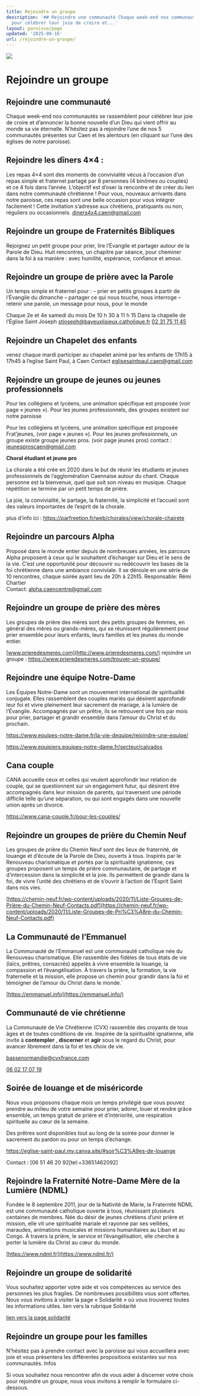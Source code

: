 ```yaml
---
title: Rejoindre un groupe
description: '## Rejoindre une communauté Chaque week-end nos communautés se rassemblent
  pour célébrer leur joie de croire et...'
layout: paroisse/page
updated: '2025-09-16'
url: /rejoindre-un-groupe/
---
```


[![](https://blogger.googleusercontent.com/img/a/AVvXsEjV9TCKZS9OC4S7ACeaee2pMTmA0KmFXqlaRwewPIxoV6-P7xxLbsX_lHE6dwwE9K5MW4DmOMd69lF07gMDy0UPlRE1zjJVps0f62JX8o0UMFEJ-D5HvwC6RShSbKHzpJj4qZxg_lulx0FzTZbpgrezZLxb56uKODDP7qpfVaSd22XAKs8PgLbOie3dCwiK=w640-h416)](https://blogger.googleusercontent.com/img/a/AVvXsEjV9TCKZS9OC4S7ACeaee2pMTmA0KmFXqlaRwewPIxoV6-P7xxLbsX_lHE6dwwE9K5MW4DmOMd69lF07gMDy0UPlRE1zjJVps0f62JX8o0UMFEJ-D5HvwC6RShSbKHzpJj4qZxg_lulx0FzTZbpgrezZLxb56uKODDP7qpfVaSd22XAKs8PgLbOie3dCwiK)

# Rejoindre un groupe

[](https://github.com/gnodet/bonpasteur#rejoindre-un-groupe)

## Rejoindre une communauté

[](https://github.com/gnodet/bonpasteur#rejoindre-une-communaut%C3%A9)

Chaque week-end nos communautés se rassemblent pour célébrer leur joie de croire et d’annoncer la bonne nouvelle d’un Dieu qui vient offrir au monde sa vie éternelle. N’hésitez pas à rejoindre l’une de nos 5 communautés présentes sur Caen et les alentours (en cliquant sur l’une des églises de notre paroisse).

## Rejoindre les dîners 4×4 :

[](https://github.com/gnodet/bonpasteur#rejoindre-les-d%C3%AEners-4x4-)

Les repas 4×4 sont des moments de convivialité vécus à l’occasion d’un repas simple et fraternel partagé par 8 personnes (4 binômes ou couples) et ce 4 fois dans l’année. L’objectif est d’oser la rencontre et de créer du lien dans notre communauté chrétienne ! Pour vous, nouveaux arrivants dans notre paroisse, ces repas sont une belle occasion pour vous intégrer facilement ! Cette invitation s’adresse aux chrétiens, pratiquants ou non, réguliers ou occasionnels. [diners4x4.caen@gmail.com](mailto:diners4x4.caen@gmail.com)

## 

## Rejoindre un groupe de Fraternités Bibliques

[](https://github.com/gnodet/bonpasteur#rejoindre-un-groupe-biblique)

Rejoignez un petit groupe pour prier, lire l’Évangile et partager autour de la Parole de Dieu. Huit rencontres, un chapitre par séance, pour cheminer dans la foi à sa manière : avec humilité, espérance, confiance et amour.

## Rejoindre un groupe de prière avec la Parole

[](https://github.com/gnodet/bonpasteur#rejoindre-un-groupe-de-pri%C3%A8re-avec-la-parole)

Un temps simple et fraternel pour : – prier en petits groupes à partir de l’Évangile du dimanche – partager ce qui nous touche, nous interroge – retenir une parole, un message pour nous, pour le monde

Chaque 2e et 4e samedi du mois De 10 h 30 à 11 h 15 Dans la chapelle de l’Église Saint Joseph [stjoseph@bayeuxlisieux.catholique.fr](mailto:stjoseph@bayeuxlisieux.catholique.fr) [02 31 75 11 45](tel:+33231751145)

## Rejoindre un Chapelet des enfants

[](https://github.com/gnodet/bonpasteur#rejoindre-un-chapelet-des-enfants)

venez chaque mardi participer au chapelet animé par les enfants de 17h15 à 17h45 à l’eglise Saint Paul, à Caen Contact [eglisesaintpaul.caen@gmail.com](mailto:eglisesaintpaul.caen@gmail.com)

## Rejoindre un groupe de jeunes ou jeunes professionnels

[](https://github.com/gnodet/bonpasteur#rejoindre-un-groupe-de-jeunes-ou-jeunes-professionnels)

Pour les collégiens et lycéens, une animation spécifique est proposée (voir page « jeunes »). Pour les jeunes professionnels, des groupes existent sur notre paroisse

Pour les collégiens et lycéens, une animation spécifique est proposée Frat’jeunes, (voir page « jeunes »). Pour les jeunes professionnels, un groupe existe groupe jeunes pros. (voir page jeunes pros) contact : [jeunesproscaen@gmail.com](mailto:jeunesproscaen@gmail.com)

**Choral étudiant et jeune pro**

La chorale a été crée en 2020 dans le but de réunir les étudiants et jeunes professionnels de l’agglomération Caennaise autour du chant. Chaque personne est la bienvenue, quel que soit son niveau en musique. Chaque répétition se termine par un petit temps de prière.

La joie, la convivialité, le partage, la fraternité, la simplicité et l’accueil sont des valeurs importantes de l’esprit de la chorale.

plus d’info ici : <https://parfreetion.fr/web/chorales/view/chorale-chairete>

## Rejoindre un parcours Alpha

[](https://github.com/gnodet/bonpasteur#rejoindre-un-parcours-alpha)

Proposé dans le monde entier depuis de nombreuses années, les parcours Alpha proposent à ceux qui le souhaitent d’échanger sur Dieu et le sens de la vie. C’est une opportunité pour découvrir ou redécouvrir les bases de la foi chrétienne dans une ambiance conviviale. Il se déroule en une série de 10 rencontres, chaque soirée ayant lieu de 20h à 22h15. Responsable: Rémi Chartier  
Contact: [alpha.caencentre@gmail.com](mailto:alpha.caencentre@gmail.com)

## Rejoindre un groupe de prière des mères

[](https://github.com/gnodet/bonpasteur#rejoindre-un-groupe-de-pri%C3%A8re-des-m%C3%A8res)

Les groupes de prière des mères sont des petits groupes de femmes, en général des mères ou grands-mères, qui se réunissent régulièrement pour prier ensemble pour leurs enfants, leurs familles et les jeunes du monde entier.

[www.prieredesmeres.com](http://www.prieredesmeres.com/) rejoindre un groupe : <https://www.prieredesmeres.com/trouver-un-groupe/>

## Rejoindre une équipe Notre-Dame

[](https://github.com/gnodet/bonpasteur#rejoindre-une-%C3%A9quipe-notre-dame)

Les Équipes Notre-Dame sont un mouvement international de spiritualité conjugale. Elles rassemblent des couples mariés qui désirent approfondir leur foi et vivre pleinement leur sacrement de mariage, à la lumière de l’Évangile. Accompagnés par un prêtre, ils se retrouvent une fois par mois pour prier, partager et grandir ensemble dans l’amour du Christ et du prochain.

<https://www.equipes-notre-dame.fr/la-vie-dequipe/rejoindre-une-equipe/>

<https://www.equipiers.equipes-notre-dame.fr/secteur/calvados>

## Cana couple

[](https://github.com/gnodet/bonpasteur#cana-couple)

CANA accueille ceux et celles qui veulent approfondir leur relation de couple, qui se questionnent sur un engagement futur, qui désirent être accompagnés dans leur mission de parents, qui traversent une période difficile telle qu’une séparation, ou qui sont engagés dans une nouvelle union après un divorce. 

<https://www.cana-couple.fr/pour-les-couples/>

## Rejoindre un groupes de prière du Chemin Neuf

[](https://github.com/gnodet/bonpasteur#rejoindre-un-groupes-de-pri%C3%A8re-du-chemin-neuf)

Les groupes de prière du Chemin Neuf sont des lieux de fraternité, de louange et d’écoute de la Parole de Dieu, ouverts à tous. Inspirés par le Renouveau charismatique et portés par la spiritualité ignatienne, ces groupes proposent un temps de prière communautaire, de partage et d’intercession dans la simplicité et la joie. Ils permettent de grandir dans la foi, de vivre l’unité des chrétiens et de s’ouvrir à l’action de l’Esprit Saint dans nos vies.

[https://chemin-neuf.fr/wp-content/uploads/2020/11/Liste-Groupes-de-Prière-du-Chemin-Neuf-Contacts.pdf](https://chemin-neuf.fr/wp-content/uploads/2020/11/Liste-Groupes-de-Pri%C3%A8re-du-Chemin-Neuf-Contacts.pdf)

## La Communauté de l’Emmanuel

[](https://github.com/gnodet/bonpasteur#la-communaut%C3%A9-de-lemmanuel)

La Communauté de l’Emmanuel est une communauté catholique née du Renouveau charismatique. Elle rassemble des fidèles de tous états de vie (laïcs, prêtres, consacrés) appelés à vivre ensemble la louange, la compassion et l’évangélisation. À travers la prière, la formation, la vie fraternelle et la mission, elle propose un chemin pour grandir dans la foi et témoigner de l’amour du Christ dans le monde.`

[https://emmanuel.info](https://emmanuel.info/)

## Communauté de vie chrétienne

La Communauté de Vie Chrétienne (CVX) rassemble des croyants de tous âges et de toutes conditions de vie. Inspirée de la spiritualité ignatienne, elle invite à **contempler** , **discerner** et **agir** sous le regard du Christ, pour avancer librement dans la foi et les choix de vie.

[bassenormandie@cvxfrance.com](mailto:bassenormandie@cvxfrance.com)

[06 02 17 07 19](tel:+33602170719)

## Soirée de louange et de miséricorde

Nous vous proposons chaque mois un temps privilégié que vous pouvez prendre au milieu de votre semaine pour prier, adorer, louer et rendre grâce ensemble, un temps gratuit de prière et d’intériorité, une respiration spirituelle au cœur de la semaine.

Des prêtres sont disponibles tout au long de la soirée pour donner le sacrement du pardon ou pour un temps d’échange. 

<https://eglise-saint-paul.my.canva.site/#soir%C3%A9es-de-louange>

Contact : [06 51 46 20 92[tel:+33651462092]

## 

## Rejoindre la Fraternité Notre-Dame Mère de la Lumière (NDML)

[](https://github.com/gnodet/bonpasteur#rejoindre-la-fraternit%C3%A9-notre-dame-m%C3%A8re-de-la-lumi%C3%A8re-ndml)

Fondée le 8 septembre 2011, jour de la Nativité de Marie, la Fraternité NDML est une communauté catholique ouverte à tous, réunissant plusieurs centaines de membres. Née du désir de jeunes chrétiens d’unir prière et mission, elle vit une spiritualité mariale et rayonne par ses veillées, maraudes, animations musicales et missions humanitaires au Liban et au Congo. À travers la prière, le service et l’évangélisation, elle cherche à porter la lumière du Christ au cœur du monde.

[https://www.ndml.fr](https://www.ndml.fr/)

## Rejoindre un groupe de solidarité

[](https://github.com/gnodet/bonpasteur#rejoindre-un-groupe-de-solidarit%C3%A9)

Vous souhaitez apporter votre aide et vos compétences au service des personnes les plus fragiles. De nombreuses possibilités vous sont offertes. Nous vous invitons à visiter la page « Solidarité » où vous trouverez toutes les informations utiles. lien vers la rubrique Solidarité

[lien vers la page solidarité](https://bonpasteurcaen.wordpress.com/solidarite/)

## 

## Rejoindre un groupe pour les familles

[](https://github.com/gnodet/bonpasteur#rejoindre-un-groupe-pour-les-familles)

N’hésitez pas à prendre contact avec la paroisse qui vous accueillera avec joie et vous présentera les différentes propositions existantes sur nos communautés. Infos

Si vous souhaitez nous rencontrer afin de vous aider à discerner votre choix pour rejoindre un groupe, nous vous invitons à remplir le formulaire ci-dessous.